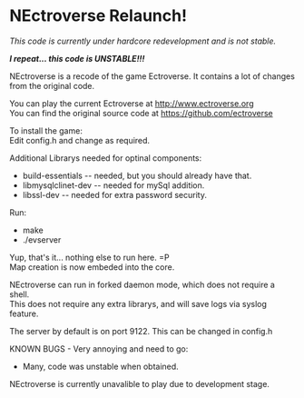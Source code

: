 NEctroverse Relaunch!
========
<i>This code is currently under hardcore redevelopment and is not stable.</i>

<b><i>I repeat... this code is UNSTABLE!!!</i></b>


NEctroverse is a recode of the game Ectroverse. It contains a lot of changes from the original code.

You can play the current Ectroverse at http://www.ectroverse.org<br>
You can find the original source code at https://github.com/ectroverse


To install the game:<br>
Edit config.h and change as required.<br>

Additional Librarys needed for optinal components:
* build-essentials -- needed, but you should already have that.
* libmysqlclinet-dev -- needed for mySql addition.
* libssl-dev -- needed for extra password security.

Run:
* make 
* ./evserver

Yup, that's it... nothing else to run here. =P<br>
Map creation is now embeded into the core.

NEctroverse can run in forked daemon mode, which does not require a shell.<br>
This does not require any extra librarys, and will save logs via syslog feature.

The server by default is on port 9122. This can be changed in config.h

KNOWN BUGS - Very annoying and need to go:
* Many, code was unstable when obtained.


NEctroverse is currently unavalible to play due to development stage.
